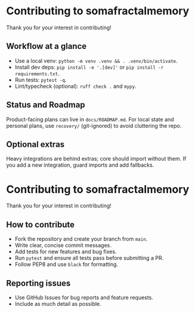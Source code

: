 # Contributing to somafractalmemory

Thank you for your interest in contributing!

## Workflow at a glance
- Use a local venv: `python -m venv .venv && . .venv/bin/activate`.
- Install dev deps: `pip install -e '.[dev]'` or `pip install -r requirements.txt`.
- Run tests: `pytest -q`.
- Lint/typecheck (optional): `ruff check .` and `mypy`.

## Status and Roadmap
Product-facing plans can live in `docs/ROADMAP.md`.
For local state and personal plans, use `recovery/` (git-ignored) to avoid cluttering the repo.

## Optional extras
Heavy integrations are behind extras; core should import without them. If you add a new integration, guard imports and add fallbacks.
# Contributing to somafractalmemory

Thank you for your interest in contributing!

## How to contribute
- Fork the repository and create your branch from `main`.
- Write clear, concise commit messages.
- Add tests for new features and bug fixes.
- Run `pytest` and ensure all tests pass before submitting a PR.
- Follow PEP8 and use `black` for formatting.

## Reporting issues
- Use GitHub Issues for bug reports and feature requests.
- Include as much detail as possible.
